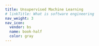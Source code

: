 ```yaml
---
title: Unsupervised Machine Learning
# linkTitle: What is software engineering
nav_weight: 3
nav_icon:
  vendor: bs
  name: book-half
  color: gray
---
```

